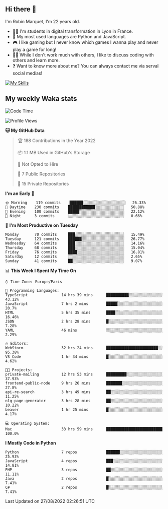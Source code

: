 ## Hi there 👋

I'm Robin Marquet, I'm 22 years old.

- 👨‍💻 I'm students in digital transformation in Lyon in France.
- 🌱 My most used languages are Python and JavaScript.
- 🎮 I like gaming but I never know which games I wanna play and never play a game for long!
- 👯‍♀️ While I don't work much with others, I like to discuss coding with others and learn more.
- ❓ Want to know more about me? You can always contact me via serval social medias!

[![My Skills](https://skillicons.dev/icons?i=js,html,css,docker,express,figma,firebase,graphql,mongodb,mysql,nodejs,py,react,ts,vue)](https://skillicons.dev)

## My weekly Waka stats

<!--START_SECTION:waka-->
![Code Time](http://img.shields.io/badge/Code%20Time-1%2C247%20hrs%2044%20mins-blue)

![Profile Views](http://img.shields.io/badge/Profile%20Views-0-blue)

**🐱 My GitHub Data** 

> 🏆 188 Contributions in the Year 2022
 > 
> 📦 1.1 MB Used in GitHub's Storage 
 > 
> 🚫 Not Opted to Hire
 > 
> 📜 7 Public Repositories 
 > 
> 🔑 15 Private Repositories  
 > 
**I'm an Early 🐤** 

```text
🌞 Morning    119 commits    ██████░░░░░░░░░░░░░░░░░░░   26.33% 
🌆 Daytime    230 commits    ████████████░░░░░░░░░░░░░   50.88% 
🌃 Evening    100 commits    █████░░░░░░░░░░░░░░░░░░░░   22.12% 
🌙 Night      3 commits      ░░░░░░░░░░░░░░░░░░░░░░░░░   0.66%

```
📅 **I'm Most Productive on Tuesday** 

```text
Monday       70 commits     ███░░░░░░░░░░░░░░░░░░░░░░   15.49% 
Tuesday      121 commits    ██████░░░░░░░░░░░░░░░░░░░   26.77% 
Wednesday    64 commits     ███░░░░░░░░░░░░░░░░░░░░░░   14.16% 
Thursday     68 commits     ███░░░░░░░░░░░░░░░░░░░░░░   15.04% 
Friday       76 commits     ████░░░░░░░░░░░░░░░░░░░░░   16.81% 
Saturday     12 commits     ░░░░░░░░░░░░░░░░░░░░░░░░░   2.65% 
Sunday       41 commits     ██░░░░░░░░░░░░░░░░░░░░░░░   9.07%

```


📊 **This Week I Spent My Time On** 

```text
⌚︎ Time Zone: Europe/Paris

💬 Programming Languages: 
TypeScript               14 hrs 39 mins      ██████████░░░░░░░░░░░░░░░   43.12% 
JavaScript               7 hrs 2 mins        █████░░░░░░░░░░░░░░░░░░░░   20.7% 
HTML                     5 hrs 35 mins       ████░░░░░░░░░░░░░░░░░░░░░   16.46% 
JSON                     2 hrs 28 mins       █░░░░░░░░░░░░░░░░░░░░░░░░   7.28% 
YAML                     46 mins             ░░░░░░░░░░░░░░░░░░░░░░░░░   2.29%

🔥 Editors: 
WebStorm                 32 hrs 24 mins      ███████████████████████░░   95.38% 
VS Code                  1 hr 34 mins        █░░░░░░░░░░░░░░░░░░░░░░░░   4.62%

🐱‍💻 Projects: 
private-mailing          12 hrs 53 mins      █████████░░░░░░░░░░░░░░░░   37.93% 
frontend-public-node     9 hrs 26 mins       ███████░░░░░░░░░░░░░░░░░░   27.8% 
api-re-search            3 hrs 49 mins       ██░░░░░░░░░░░░░░░░░░░░░░░   11.25% 
nlg-page-generator       3 hrs 28 mins       ██░░░░░░░░░░░░░░░░░░░░░░░   10.22% 
beaver                   1 hr 25 mins        █░░░░░░░░░░░░░░░░░░░░░░░░   4.17%

💻 Operating System: 
Mac                      33 hrs 59 mins      █████████████████████████   100.0%

```

**I Mostly Code in Python** 

```text
Python                   7 repos             ██████░░░░░░░░░░░░░░░░░░░   25.93% 
JavaScript               4 repos             ███░░░░░░░░░░░░░░░░░░░░░░   14.81% 
PHP                      3 repos             ██░░░░░░░░░░░░░░░░░░░░░░░   11.11% 
Java                     2 repos             █░░░░░░░░░░░░░░░░░░░░░░░░   7.41% 
C#                       2 repos             █░░░░░░░░░░░░░░░░░░░░░░░░   7.41%

```



 Last Updated on 27/08/2022 02:26:51 UTC
<!--END_SECTION:waka-->
